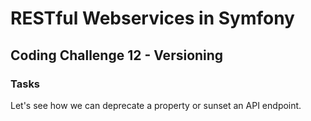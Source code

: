 # RESTful Webservices in Symfony

## Coding Challenge 12 - Versioning

### Tasks

Let's see how we can deprecate a property or sunset an API endpoint.
